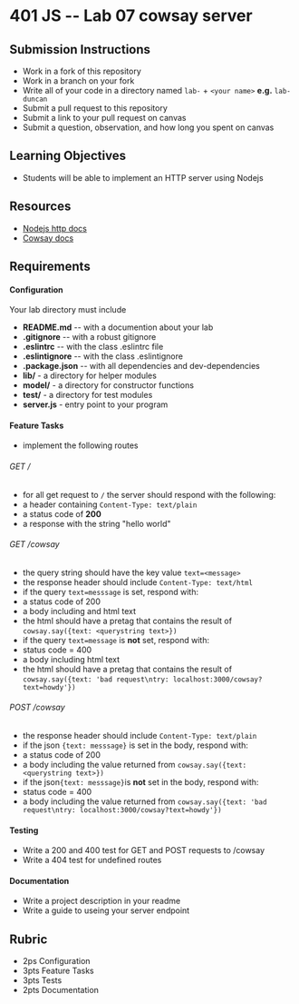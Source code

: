 401 JS --  Lab 07 cowsay server
===

## Submission Instructions
  * Work in a fork of this repository
  * Work in a branch on your fork
  * Write all of your code in a directory named `lab-` + `<your name>` **e.g.** `lab-duncan`
  * Submit a pull request to this repository
  * Submit a link to your pull request on canvas
  * Submit a question, observation, and how long you spent on canvas  
  
## Learning Objectives  
* Students will be able to implement an HTTP server using Nodejs

## Resources  
* [Nodejs http docs]
* [Cowsay docs]

## Requirements  
#### Configuration  
<!-- list of files, configurations, tools, ect that are required -->
Your lab directory must include  
* **README.md** -- with a documention about your lab
* **.gitignore** -- with a robust gitignore
* **.eslintrc** -- with the class .eslintrc file
* **.eslintignore** -- with the class .eslintignore
* **.package.json** -- with all dependencies and dev-dependencies 
* **lib/** - a directory for helper modules
* **model/** - a directory for constructor functions
* **test/** - a directory for test modules
* **server.js** - entry point to your program
 
#### Feature Tasks  
* implement the following routes  

###### GET /
* for all get request to `/` the server should respond with the following:
 * a header containing `Content-Type: text/plain`
 * a status code of **200**
 * a response with the string "hello world"
 
###### GET /cowsay
* the query string should have the key value `text=<message>`
* the response header should include `Content-Type: text/html`
* if the query `text=messsage` is set, respond with:  
 * a status code of 200
 * a body including and html text
 * the html should have a pretag that contains the result of `cowsay.say({text: <querystring text>})`
* if the query `text=message` is **not** set, respond with:  
 * status code = 400
 * a body including html text
 * the html should have a pretag that contains the result of `cowsay.say({text: 'bad request\ntry: localhost:3000/cowsay?text=howdy'})`

###### POST /cowsay
* the response header should include `Content-Type: text/plain`
* if the json `{text: messsage}` is set in the body, respond with:  
 * a status code of 200
 * a body including the value returned from `cowsay.say({text: <querystring text>})`
* if the json`{text: messsage}`is **not** set in the body, respond with:  
 * status code = 400
 * a body including the value returned from `cowsay.say({text: 'bad request\ntry: localhost:3000/cowsay?text=howdy'})`

#### Testing  
* Write a 200 and 400 test for GET and POST requests to /cowsay
* Write a 404 test for undefined routes

####  Documentation  
* Write a project description in your readme
* Write a guide to useing your server endpoint

## Rubric  
* 2ps Configuration
* 3pts Feature Tasks
* 3pts Tests
* 2pts Documentation

<!-- links --> 
[Nodejs http docs]: https://nodejs.org/api/http.html
[Cowsay docs]: https://github.com/piuccio/cowsay
